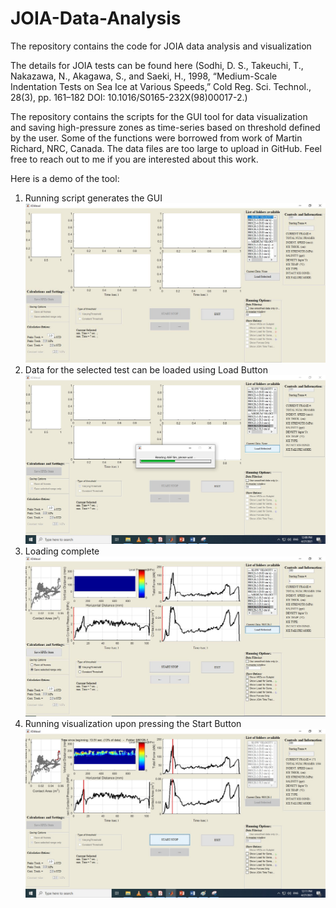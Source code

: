 # JOIA-Data-Analysis
The repository contains the code for JOIA data analysis and visualization

The details for JOIA tests can be found here (Sodhi, D. S., Takeuchi, T., Nakazawa, N., Akagawa, S., and Saeki, H., 1998, “Medium-Scale Indentation Tests on Sea Ice at Various Speeds,” Cold Reg. Sci. Technol., 28(3), pp. 161–182 DOI: 10.1016/S0165-232X(98)00017-2.)

The repository contains the scripts for the GUI tool for data visualization and saving high-pressure zones as time-series based on threshold defined by the user. Some of the functions were borrowed from work of Martin Richard, NRC, Canada. The data files are too large to upload in GitHub. Feel free to reach out to me if you are interested about this work.

Here is a demo of the tool:

1. Running script generates the GUI ![](images/sc1.JPG)
2. Data for the selected test can be loaded using Load Button ![](images/sc2.jpg)
3. Loading complete ![](images/sc3.JPG)
4. Running visualization upon pressing the Start Button ![](images/sc7.png)

